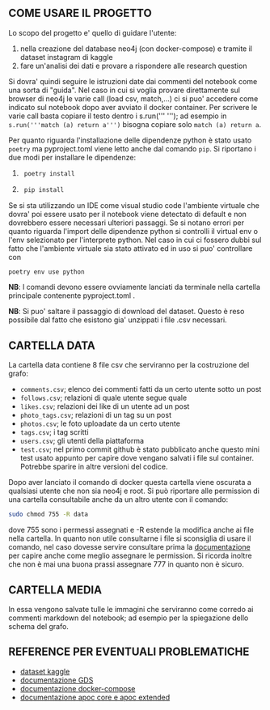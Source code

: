 ## COME USARE IL PROGETTO

Lo scopo del progetto e' quello di guidare l'utente:
1. nella creazione del database neo4j (con docker-compose) e tramite il dataset instagram di kaggle
2. fare un'analisi dei dati e provare a rispondere alle research question

Si dovra' quindi seguire le istruzioni date dai commenti del notebook come una sorta di "guida". 
Nel caso in cui si voglia provare direttamente sul browser di neo4j le varie call (load csv, match,...) ci si puo' accedere come indicato sul notebook dopo aver avviato il docker container. 
Per scrivere le varie call basta copiare il testo dentro i s.run(''' '''); ad esempio in `s.run('''match (a) return a''')` bisogna copiare solo `match (a) return a`.

Per quanto riguarda l'installazione delle dipendenze python è stato usato `poetry` ma pyproject.toml viene letto anche dal comando `pip`.
Si riportano i due modi per installare le dipendenze:
1. ```bash 
    poetry install
2. ``` bash
    pip install
Se si sta utilizzando un IDE come visual studio code l'ambiente virtuale che dovra' poi essere usato per il notebook viene detectato di default e non dovrebbero essere necessari ulteriori passaggi. 
Se si notano errori per quanto riguarda l'import delle dipendenze python si controlli il virtual env o l'env selezionato per l'interprete python.
Nel caso in cui ci fossero dubbi sul fatto che l'ambiente virtuale sia stato attivato ed in uso si puo' controllare con 
```bash
poetry env use python
```

**NB**: I comandi devono essere ovviamente lanciati da terminale nella cartella principale contenente pyproject.toml .

**NB**: Si puo' saltare il passaggio di download del dataset. Questo è reso possibile dal fatto che esistono gia' unzippati i file .csv necessari.

## CARTELLA DATA

La cartella data contiene 8 file csv che serviranno per la costruzione del grafo:
* `comments.csv`; elenco dei commenti fatti da un certo utente sotto un post
* `follows.csv`; relazioni di quale utente segue quale
* `likes.csv`; relazioni dei like di un utente ad un post
* `photo_tags.csv`; relazioni di un tag su un post
* `photos.csv`; le foto uploadate da un certo utente
* `tags.csv`; i tag scritti 
* `users.csv`; gli utenti della piattaforma  
* `test.csv`; nel primo commit github è stato pubblicato anche questo mini test
usato appunto per capire dove vengano salvati i file sul container. Potrebbe sparire in altre versioni del codice.

Dopo aver lanciato il comando di docker questa cartella viene oscurata a qualsiasi utente che non sia neo4j e root. Si può riportare alle permission di una cartella consultabile anche da un altro utente con il comando:
```bash
sudo chmod 755 -R data  
```
dove 755 sono i permessi assegnati e -R estende la modifica anche ai file nella cartella.
In quanto non utile consultarne i file si sconsiglia di usare il comando, nel caso dovesse servire consultare prima la [documentazione](https://linux.die.net/man/1/chmod) per capire anche come meglio assegnare le permission.
Si ricorda inoltre che non è mai una buona prassi assegnare 777 in quanto non è sicuro.

## CARTELLA MEDIA
In essa vengono salvate tulle le immagini che serviranno come corredo ai commenti markdown del notebook; ad esempio per la spiegazione dello schema del grafo.

## REFERENCE PER EVENTUALI PROBLEMATICHE

* [dataset kaggle](https://www.kaggle.com/datasets/bhanupratapbiswas/instgram) 
* [documentazione GDS](https://neo4j.com/docs/graph-data-science/current/)
* [documentazione docker-compose](https://docs.docker.com/compose/)
* [documentazione apoc core e apoc extended](https://neo4j.com/labs/apoc/)